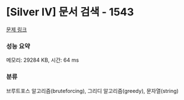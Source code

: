 # [Silver IV] 문서 검색 - 1543 

[문제 링크](https://www.acmicpc.net/problem/1543) 

### 성능 요약

메모리: 29284 KB, 시간: 64 ms

### 분류

브루트포스 알고리즘(bruteforcing), 그리디 알고리즘(greedy), 문자열(string)

